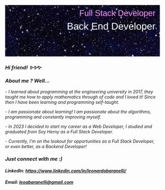 <div>
    <img src="https://github.com/leonardobaranelli/leonardobaranelli/blob/main/banner.jpg"/>
</div>

*<h3>Hi friend! *✨*✨*✨</h3>

*<h3>About me ? Well...</h3>*

*- I learned about programming at the engineering university in 2017, they taught me how to apply mathematics through of code and I loved it! Since then I have been learning and programming self-taught.*

*- I am passionate about learning! I am passionate about the algorithms, programming and constantly improving myself.*

*- In 2023 I decided to start my career as a Web Developer, I studied and graduated from Soy Herny as a Full Stack Developer.*

*- Currently, I'm on the lookout for opportunities as a Full Stack Developer, or even better, as a Backend Developer!*

*<h3>Just connect with me :)</h3>*

*<h4 > LinkedIn: https://www.linkedin.com/in/leonardobaranelli/</h4>*
*<h4 > Email: leoabaranelli@gmail.com</h4>*

